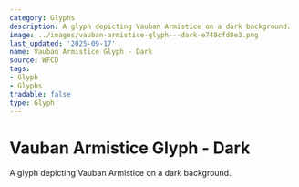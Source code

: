 ```yaml
---
category: Glyphs
description: A glyph depicting Vauban Armistice on a dark background.
image: ../images/vauban-armistice-glyph---dark-e748cfd8e3.png
last_updated: '2025-09-17'
name: Vauban Armistice Glyph - Dark
source: WFCD
tags:
- Glyph
- Glyphs
tradable: false
type: Glyph
---
```


# Vauban Armistice Glyph - Dark

A glyph depicting Vauban Armistice on a dark background.

